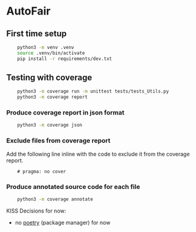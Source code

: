 # AutoFair

## First time setup

```bash
    python3 -m venv .venv
    source .venv/bin/activate
    pip install -r requirements/dev.txt   
```

## Testing with coverage

```bash
    python3 -m coverage run -m unittest tests/tests_Utils.py
    python3 -m coverage report 
```

### Produce coverage report in json format

```bash
    python3 -m coverage json
```

### Exclude files from coverage report

Add the following line inline with the code to exclude it from the coverage report.

```none
    # pragma: no cover 
```

### Produce annotated source code for each file

```bash
    python3 -m coverage annotate
```


KISS Decisions for now:
- no [poetry](https://python-poetry.org/) (package manager) for now
